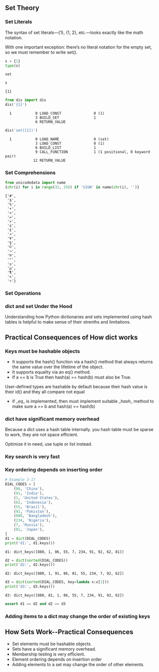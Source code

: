 
## Set Theory

### Set Literals
The syntax of set literals—{1}, {1, 2}, etc.—looks exactly like the math notation.

With one important exception: there’s no literal notation for the empty set, so we must remember to write set().


```python
s = {1}
type(s)
```




    set




```python
s
```




    {1}




```python
from dis import dis
dis('{1}')
```

      1           0 LOAD_CONST               0 (1)
                  3 BUILD_SET                1
                  6 RETURN_VALUE



```python
dis('set([1])')
```

      1           0 LOAD_NAME                0 (set)
                  3 LOAD_CONST               0 (1)
                  6 BUILD_LIST               1
                  9 CALL_FUNCTION            1 (1 positional, 0 keyword pair)
                 12 RETURN_VALUE


### Set Comprehensions


```python
from unicodedata import name
{chr(i) for i in range(32, 256) if 'SIGN' in name(chr(i), '')}
```




    {'#',
     '$',
     '%',
     '+',
     '<',
     '=',
     '>',
     '¢',
     '£',
     '¤',
     '¥',
     '§',
     '©',
     '¬',
     '®',
     '°',
     '±',
     'µ',
     '¶',
     '×',
     '÷'}



### Set Operations

### dict and set Under the Hood
Understanding how Python dictionaries and sets implemented using hash tables is helpful to make sense of their strenths and limitations.

## Practical Consequences of How dict works

### Keys must be hashable objects
* It supports the hash() function via a hash() method that always returns the same value over the lifetime of the object.
* It supports equality via an eq() method.
* If a == b is True then hash(a) == hash(b) must also be True.

User-defined types are hashable by default because their hash value is their id() and they all compare not equal
* if \__eq__ is implemented, then must implement suitable \__hash__ method to make sure a == b and hash(a) == hash(b)

### dict have significant memory overhead
Because a dict uses a hash table internally. you hash table must be sparse to work, they are not space efficient.

Optimize it in need, use tuple or list instead.

### Key search is very fast

### Key ordering depends on inserting order


```python
# Example 3-17
DIAL_CODES = [
    (86, 'China'),
    (91, 'India'),
    (1, 'United States'),
    (62, 'Indonesia'),
    (55, 'Brazil'),
    (92, 'Pakistan'),
    (880, 'Bangladesh'),
    (234, 'Nigeria'),
    (7, 'Russia'),
    (81, 'Japan'),
]
d1 = dict(DIAL_CODES)
print('d1:', d1.keys())
```

    d1: dict_keys([880, 1, 86, 55, 7, 234, 91, 92, 62, 81])



```python
d2 = dict(sorted(DIAL_CODES))
print('d2:', d2.keys())
```

    d2: dict_keys([880, 1, 91, 86, 81, 55, 234, 7, 92, 62])



```python
d3 = dict(sorted(DIAL_CODES, key=lambda x:x[1]))
print('d3:', d3.keys())
```

    d3: dict_keys([880, 81, 1, 86, 55, 7, 234, 91, 92, 62])



```python
assert d1 == d2 and d2 == d3
```

### Adding items to a dict may change the order of existing keys

## How Sets Work--Practical Consequences
* Set elements must be hashable objects.
* Sets have a significant memory overhead.
* Membership testing is very efficient.
* Element ordering depends on insertion order
* Adding elements to a set may change the order of other elements.
